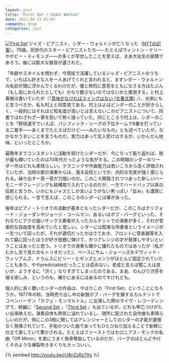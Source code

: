 ```yaml
---
layout: post
title: "First Set / Cedar Walton"
date: 2013-08-23 05:04
comments: true
categories: jazz
---
```

<a href="http://www.amazon.co.jp/exec/obidos/ASIN/B000027UIW/myhumangetsme-22/ref=nosim/" name="amazletlink" target="_blank"><img src="http://ecx.images-amazon.com/images/I/51piSv5nrbL._SL160_.jpg" alt="First Set" style="border: none;" /></a>
ジャズ・ピアニスト、シダー・ウォルトンが亡くなった（[NYTの記事](http://www.nytimes.com/2013/08/21/arts/music/cedar-walton-pianist-and-composer-dies-at-79.html)）。79歳。同世代のスター・ピアニストたち――たとえばウィントン・ケリーやボビー・ティモンズ――の多くが早世したことを思えば、まあ大往生の部類であろう。後には膨大な録音が遺された。

<!--more-->

「年齢やスタイルを問わず、今現役で活躍しているジャズ・ピアニストのうちで、いちばん好きな人を一人あげてくれと言われると、まずシダー・ウォルトンの名前が頭に浮かんでくるわけだが、僕と熱烈に意見をともになさる方はたぶん（もし仮におられたとしても）かなり数少ないのではないかと推測する」と村上春樹は書いていたが（『<a href="http://www.amazon.co.jp/exec/obidos/ASIN/4167502097/myhumangetsme-22/ref=nosim/" name="amazletlink" target="_blank">意味がなければスイングはない (文春文庫)</a>
』）、光栄にもと言うべきか、私も村上と同意見である。村上はよほどシダーのことが好きらしく、一般的にはそれほど知名度が高いとは言えないこのピアニストについて、同書ではわざわざ一章を割いて熱く語っていた。同じところで村上は、シダーのことを「野球選手でいえば、パシフィック・リーグの下位チームで6番を打っている二塁手――あくまでたとえばだけど――みたいなもの」とも述べていたが、なかなかうまいことを言うものだ。実力はあって玄人受けはするが、いかんせん地味、といったところか。

最晩年までコンスタントに活動を続けたシダーだが、今になって振り返れば、彼が最も輝いていたのは70年代だったような気がする。この時期のシダーのリーダー作はどれも素晴らしい。テクニックや作曲能力は若いころから高く評価されていたが、当時の彼の演奏からは、漲る自信というか、内的な充実が強く感じられる。繰り出す一音一音が力強いのだ。このころ開発されつつあった新しいハーモニーやフレージングも結構取り入れているのだが、一方でハードバップ以来の伝統と言うか、いかにもジャズとしか言いようがない黒っぽい「旨み」も濃厚に感じられる。一言で言えば、このころのシダーには華があった。

後年はピアノ・トリオでの活動が基本となったシダーだが、このころはクリフォード・ジョーダンやジョージ・コールマン、あるいはボブ・バーグといった、それなりにアクの強いサックス奏者が入ったカルテットでの演奏が多く、それが音楽的な自由度を高めていたと思しい。シダーには堅実な伴奏者というイメージが一生ついて回ったが、それが適切だったかはさておき、フロントに管楽器等を入れて脇に回ったほうが好き放題に弾けて、かつアレンジの才が発揮しやすいということはあったと思う。トリオでの演奏も確かに優れたものではあったが（私がむかし生で見たのもトリオだった）、ベースにサム・ジョーンズかデヴィッド・ウィリアムズ、ドラムスにビリー・ヒギンズとメンツがほとんど固定されていたこともあり、ややpredictableだったことは否めない。老成と言えば聞こえは良いが、ようするに「渋く」なりすぎてしまったのである。まあ、のんびり渋茶を啜る愉しみ、というのも、確かにあるにはあるのですけれども。

個人的に良く聴いたシダーの作品は、やはりこの『First Set』ということになろうか。1977年の秋、当時売り出し中の新鋭ボブ・バーグを擁するカルテットでコペンハーゲン「カフェ・モンマルトル」に出演した際のライヴ・レコーディングで、続編に『<a href="http://www.amazon.co.jp/exec/obidos/ASIN/B000027UGM/myhumangetsme-22/ref=nosim/" name="amazletlink" target="_blank">Second Set</a>
』『<a href="http://www.amazon.co.jp/exec/obidos/ASIN/B000027UB2/myhumangetsme-22/ref=nosim/" name="amazletlink" target="_blank">Third Set</a>
』も出ているが、どれも甲乙つけがたい出来映えだ。演奏自体も熱気に溢れているし、随所に配された自作曲も素晴らしいのだが、特にこの3枚に関してはアレンジャーとしてのシダーの才能が遺憾なく発揮されていて、手垢のついた曲であってもひとひねり加えることで新鮮に仕立て直していて驚かされる。たとえばファーストではセロニアス・モンクの名曲「Off Minor」を実にうまく換骨奪胎しているのだが、バーグのほとんどやけくそのような爆裂吹きまくりもカッコいい。

{% oembed http://youtu.be/rU8nZzRz7Xs %}
